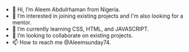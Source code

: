 - 👋 Hi, I’m Aleem Abdulrhaman from Nigeria.
- 👀 I’m interested in joining existing projects and I'm also looking for a mentor.
- 🌱 I’m currently learning CSS, HTML, and JAVASCRIPT.
- 💞️ I’m looking to collaborate on existing projects.
- 📫 How to reach me @Aleemsunday74.

<!---
Aleemsunday74/Aleemsunday74 is a ✨ special ✨ repository because its `README.md` (this file) appears on your GitHub profile.
You can click the Preview link to take a look at your changes.
--->
